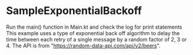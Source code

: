 # SampleExponentialBackoff
Run the main() function in Main.kt and check the log for print statements
This example uses a type of exponential back off algorithm to delay the time between each retry of a single message by a random factor of 2, 3 or 4. The API is from "https://random-data-api.com/api/v2/beers".
